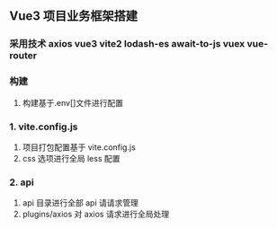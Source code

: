 ## Vue3 项目业务框架搭建

### 采用技术 axios vue3 vite2 lodash-es await-to-js vuex vue-router

### 构建

1. 构建基于.env[]文件进行配置

### 1. vite.config.js

1. 项目打包配置基于 vite.config.js
2. css 选项进行全局 less 配置

### 2. api

1. api 目录进行全部 api 请请求管理
2. plugins/axios 对 axios 请求进行全局处理

